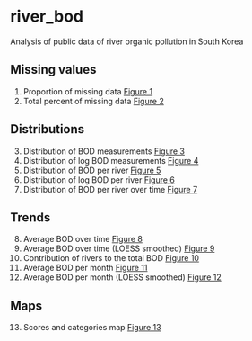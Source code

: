 # river_bod
Analysis of public data of river organic pollution in South Korea

## Missing values

  1. Proportion of missing data [Figure 1](figures/fig1.png)  
  2. Total percent of missing data [Figure 2](figures/fig2.png)  

## Distributions

  3. Distribution of BOD measurements [Figure 3](figures/fig3.png)  
  4. Distribution of log BOD measurements [Figure 4](figures/fig4.png)  
  5. Distribution of BOD per river [Figure 5](figures/fig5.png)  
  6. Distribution of log BOD per river [Figure 6](figures/fig6.png)  
  7. Distribution of BOD per river over time [Figure 7](figures/fig7.png)  
  
## Trends  

  8. Average BOD over time [Figure 8](figures/fig8.png)  
  9. Average BOD over time (LOESS smoothed) [Figure 9](figures/fig9.png)  
  10. Contribution of rivers to the total BOD [Figure 10](figures/fig10.png)  
  11. Average BOD per month [Figure 11](figures/fig11.png)  
  12. Average BOD per month (LOESS smoothed) [Figure 12](figures/fig12.png)  
  
## Maps

  13. Scores and categories map [Figure 13](figures/fig13.png)  
